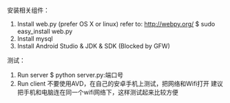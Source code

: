 安装相关组件：
1. Install web.py (prefer OS X or linux)
  refer to: http://webpy.org/
  $ sudo easy_install web.py
2. Install mysql
3. Install Android Studio & JDK & SDK (Blocked by GFW)

测试：
1. Run server
  $ python server.py:端口号
2. Run client
  不要使用AVD，在自己的安卓手机上测试，把网络和Wifi打开
  建议把手机和电脑连在同一个wifi网络下，这样测试起来比较方便
